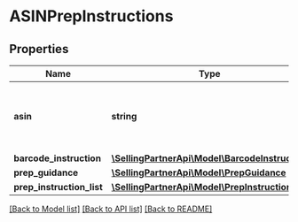 # ASINPrepInstructions

## Properties
Name | Type | Description | Notes
------------ | ------------- | ------------- | -------------
**asin** | **string** | The Amazon Standard Identification Number (ASIN) of the item. | [optional] 
**barcode_instruction** | [**\SellingPartnerApi\Model\BarcodeInstruction**](BarcodeInstruction.md) |  | [optional] 
**prep_guidance** | [**\SellingPartnerApi\Model\PrepGuidance**](PrepGuidance.md) |  | [optional] 
**prep_instruction_list** | [**\SellingPartnerApi\Model\PrepInstructionList**](PrepInstructionList.md) |  | [optional] 

[[Back to Model list]](../README.md#documentation-for-models) [[Back to API list]](../README.md#documentation-for-api-endpoints) [[Back to README]](../README.md)


